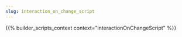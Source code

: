 ```yaml
---
slug: interaction_on_change_script
---
```


{{% builder_scripts_context context="interactionOnChangeScript" %}}

